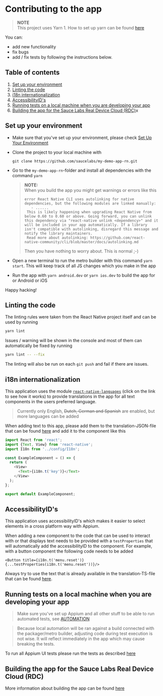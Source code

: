 # Contributing to the app

> **NOTE<br>**
> This project uses Yarn 1. How to set up yarn can be found [here](https://yarnpkg.com/lang/en/docs/install/#mac-stable)

You can:

- add new functionality
- fix bugs
- add / fix tests
  by following the instructions below.

## Table of contents

1. [Set up your environment](#set-up-your-environment)
1. [Linting the code](#linting-the-code)
1. [i18n internationalization](#i18n-internationalization)
1. [AccessibilityID's](#accessibilityids)
1. [Running tests on a local machine when you are developing your app](#running-tests-on-a-local-machine-when-you-are-developing-your-app)
1. [Building the app for the Sauce Labs Real Device Cloud (RDC)](#building-the-app-for-the-sauce-labs-real-device-cloud-rdc)x

## Set up your environment

- Make sure that you've set up your environment, please check [Set Up Your Environment](./SET_UP_ENVIRONMENT.md)

- Clone the project to your local machine with

  `git clone https://github.com/saucelabs/my-demo-app-rn.git`

- Go to the `my-demo-app-rn`-folder and install all dependencies with the command `yarn`

  > **NOTE:**<br/>
  > When you build the app you might get warnings or errors like this
  >
  > ```log
  > error React Native CLI uses autolinking for native dependencies, but the following modules are linked manually:
  >    - ......
  >  This is likely happening when upgrading React Native from below 0.60 to 0.60 or above. Going forward, you can unlink this dependency via "react-native unlink <dependency>" and it will be included in your app automatically. If a library isn't compatible with autolinking, disregard this message and notify the library maintainers.
  >  Read more about autolinking: https://github.com/react-native-community/cli/blob/master/docs/autolinking.md
  > ```
  >
  > Then you have nothing to worry about. This is normal ;-)

- Open a new terminal to run the metro builder with this command `yarn start`. This will keep track of all JS changes
  which you make in the app
- Run the app with `yarn android.dev` or `yarn ios.dev` to build the app for or Android or iOS

Happy hacking!

## Linting the code

The linting rules were taken from the React Native project itself and can be used by running

```bash
yarn lint
```

Issues / warning will be shown in the console and most of them can automatically be fixed by running

```bash
yarn lint -- --fix
```

The linting will also be run on each `git push` and fail if there are issues.

## i18n internationalization

This application uses the module
[`react-native-languages`](https://github.com/react-native-community/react-native-languages) (click on the link to see
how it works) to provide translations in the app for all text components in the users preferred language.

> Currently only English, ~~Dutch, German and Spanish~~ are enabled, but more languages can be added

When adding text to this app, please add them to the translation-JSON-file that can be found
[here](../src/config/translations/en.ts) and add it to the component like this

```js
import React from 'react';
import {Text, View} from 'react-native';
import I18n from '../config/I18n';

const ExampleComponent = () => {
  return (
    <View>
      <Text>{i18n.t('key')}</Text>
    </View>
  );
};

export default ExampleComponent;
```

## AccessibilityID's

This application uses accessibilityID's which makes it easier to select elements in a cross platform way with Appium.

When adding a new component to the code that can be used to interact with or that displays text needs to be provided
with a `testProperties` that will automatically add the accessibilityID to the component.
For example, with a button component the following code needs to be added

    <Button title={i18n.t('menu.reset')} {...testProperties(i18n.t('menu.reset'))}/>

Always try to use the text that is already available in the translation-TS-file that can be found
[here](../src/config/translations/en.ts).

## Running tests on a local machine when you are developing your app

> Make sure you've set up Appium and all other stuff to be able to run automated tests, see [AUTOMATION](APPIUM_AUTOMATION.md)

> Because local automation will be ran against a build connected with the packager/metro builder, adjusting code during test execution is not wise. It will reflect immediately in the app which may cause breaking the tests.

To run all Appium UI tests please run the tests as described [here](./APPIUM_AUTOMATION.md#run-all-default-tests)

## Building the app for the Sauce Labs Real Device Cloud (RDC)
More information about building the app can be found [here](./BUILDING.md)
